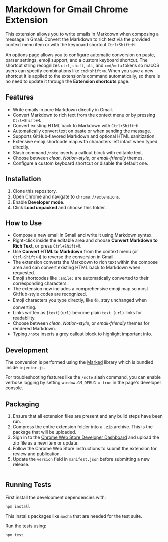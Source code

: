 # Markdown for Gmail Chrome Extension

This extension allows you to write emails in Markdown when composing a message in Gmail. Convert the Markdown to rich text via the provided context menu item or with the keyboard shortcut `Ctrl+Shift+M`.


An options page allows you to configure automatic conversion on paste, parser settings, emoji support, and a custom keyboard shortcut. The shortcut string recognizes `ctrl`, `shift`, `alt`, and `cmd`/`meta` tokens so macOS users can specify combinations like `cmd+shift+m`. When you save a new shortcut it is applied to the extension's command automatically, so there is no need to update it through the **Extension shortcuts** page.

## Features
- Write emails in pure Markdown directly in Gmail.
- Convert Markdown to rich text from the context menu or by pressing `Ctrl+Shift+M`.
- Convert existing HTML back to Markdown with `Ctrl+Shift+H`.
- Automatically convert text on paste or when sending the message.
- Supports GitHub‑flavored Markdown and optional HTML sanitization.
- Extensive emoji shortcode map with characters left intact when typed directly.
- Slash command `/note` inserts a callout block with editable text.
- Choose between *clean*, *Notion-style*, or *email-friendly* themes.
- Configure a custom keyboard shortcut or disable the default one.

## Installation
1. Clone this repository.
2. Open Chrome and navigate to `chrome://extensions`.
3. Enable **Developer mode**.
4. Click **Load unpacked** and choose this folder.

## How to Use
- Compose a new email in Gmail and write it using Markdown syntax.
- Right-click inside the editable area and choose **Convert Markdown to Rich Text**, or press `Ctrl+Shift+M`.
- Use **Convert HTML to Markdown** from the context menu (or `Ctrl+Shift+H`) to reverse the conversion in Gmail.
- The extension converts the Markdown to rich text within the compose area and can convert existing HTML back to Markdown when requested.
- Emoji shortcodes like `:smile:` are automatically converted to their corresponding characters.
- The extension now includes a comprehensive emoji map so most GitHub-style codes are recognized.
- Emoji characters you type directly, like 👍, stay unchanged when converting.
- Links written as `[text](url)` become plain `text (url)` links for readability.
- Choose between *clean*, *Notion-style*, or *email-friendly* themes for rendered Markdown.
- Typing `/note` inserts a grey callout block to highlight important info.

## Development
The conversion is performed using the [Marked](https://github.com/markedjs/marked) library which is bundled inside `injector.js`.

For troubleshooting features like the `/note` slash command, you can enable verbose
logging by setting `window.GM_DEBUG = true` in the page's developer console.

## Packaging
1. Ensure that all extension files are present and any build steps have been run.
2. Compress the entire extension folder into a `.zip` archive. This is the package that will be uploaded.
3. Sign in to the [Chrome Web Store Developer Dashboard](https://chrome.google.com/webstore/devconsole) and upload the zip file as a new item or update.
4. Follow the Chrome Web Store instructions to submit the extension for review and publication.
5. Update the `version` field in `manifest.json` before submitting a new release.

![Gmail Markdown conversion example](data:image/png;base64,iVBORw0KGgoAAAANSUhEUgAAAAEAAAABCAQAAAC1HAwCAAAAC0lEQVR42mP8/x8AAwMB/6XdvFUAAAAASUVORK5CYII=)
## Running Tests
First install the development dependencies with:
```bash
npm install
```
This installs packages like `mocha` that are needed for the test suite.

Run the tests using:
```bash
npm test
```

![Gmail Markdown conversion example](data:image/png;base64,iVBORw0KGgoAAAANSUhEUgAAAAEAAAABCAQAAAC1HAwCAAAAC0lEQVR42mP8/x8AAwMB/6XdvFUAAAAASUVORK5CYII=)

